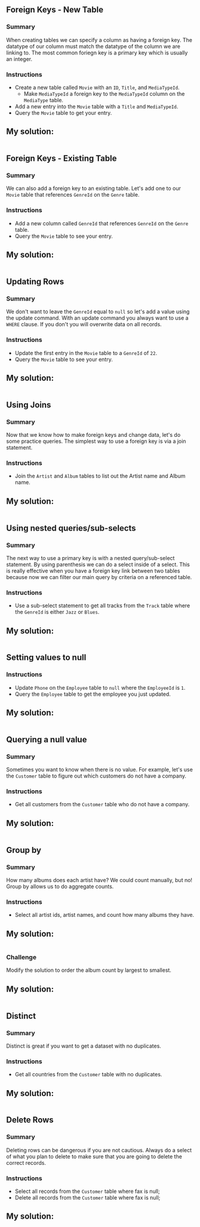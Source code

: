 ## Foreign Keys - New Table

### Summary
When creating tables we can specify a column as having a foreign key. The datatype of our column must match the datatype of the column we are linking to. The most common foriegn key is a primary key which is usually an integer.

### Instructions 
* Create a new table called `Movie` with an `ID`, `Title`, and `MediaTypeId`.
  * Make `MediaTypeId` a foreign key to the `MediaTypeId` column on the `MediaType` table.
* Add a new entry into the `Movie` table with a `Title` and `MediaTypeId`.
* Query the `Movie` table to get your entry.

## My solution:
```
```

## Foreign Keys - Existing Table

### Summary
We can also add a foreign key to an existing table. Let's add one to our `Movie` table that references `GenreId` on the `Genre` table.

### Instructions
* Add a new column called `GenreId` that references `GenreId` on the `Genre` table.
* Query the `Movie` table to see your entry.

## My solution:
```
```

## Updating Rows

### Summary
We don't want to leave the `GenreId` equal to `null` so let's add a value using the update command. With an update command you always want to use a `WHERE` clause. If you don't you will overwrite data on all records.

### Instructions
* Update the first entry in the `Movie` table to a `GenreId` of `22`.
* Query the `Movie` table to see your entry.

## My solution:
```
```

## Using Joins

### Summary
Now that we know how to make foreign keys and change data, let's do some practice queries. The simplest way to use a foreign key is via a join statement. 

### Instructions
* Join the `Artist` and `Album` tables to list out the Artist name and Album name.

## My solution:
```
```

## Using nested queries/sub-selects

### Summary
The next way to use a primary key is with a nested query/sub-select statement. By using parenthesis we can do a select inside of a select. This is really effective when you have a foreign key link between two tables because now we can filter our main query by criteria on a referenced table.

### Instructions
* Use a sub-select statement to get all tracks from the `Track` table where the `GenreId` is either `Jazz` or `Blues`.

## My solution:
```
```

## Setting values to null

### Instructions
* Update `Phone` on the `Employee` table to `null` where the `EmployeeId` is `1`.
* Query the `Employee` table to get the employee you just updated.

## My solution:
```
```

## Querying a null value

### Summary
Sometimes you want to know when there is no value. For example, let's use the `Customer` table to figure out which customers do not have a company.

### Instructions
* Get all customers from the `Customer` table who do not have a company.

## My solution:
```
```

## Group by

### Summary
How many albums does each artist have? We could count manually, but no! Group by allows us to do aggregate counts.

### Instructions
* Select all artist ids, artist names, and count how many albums they have.

## My solution:
```
```

### Challenge
Modify the solution to order the album count by largest to smallest.

## My solution:
```
```

## Distinct

### Summary
Distinct is great if you want to get a dataset with no duplicates. 

### Instructions
* Get all countries from the `Customer` table with no duplicates.

## My solution:
```
```

## Delete Rows

### Summary
Deleting rows can be dangerous if you are not cautious. Always do a select of what you plan to delete to make sure that you are going to delete the correct records.

### Instructions
* Select all records from the `Customer` table where fax is null;
* Delete all records from the `Customer` table where fax is null;

## My solution:
```
```
